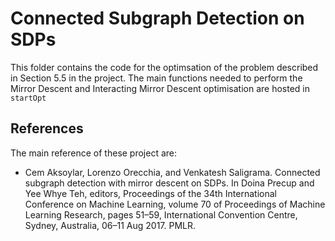 # Connected Subgraph Detection on SDPs
This folder contains the code for the optimsation of the problem described in Section 5.5 in the project.
The main functions needed to perform the Mirror Descent and Interacting Mirror Descent optimisation are hosted in `` startOpt``

## References
The main reference of these project are:

* Cem Aksoylar, Lorenzo Orecchia, and Venkatesh Saligrama. Connected subgraph
detection with mirror descent on SDPs. In Doina Precup and Yee Whye Teh,
editors, Proceedings of the 34th International Conference on Machine Learning,
volume 70 of Proceedings of Machine Learning Research, pages 51–59, International Convention Centre, Sydney, Australia, 06–11 Aug 2017. PMLR.
